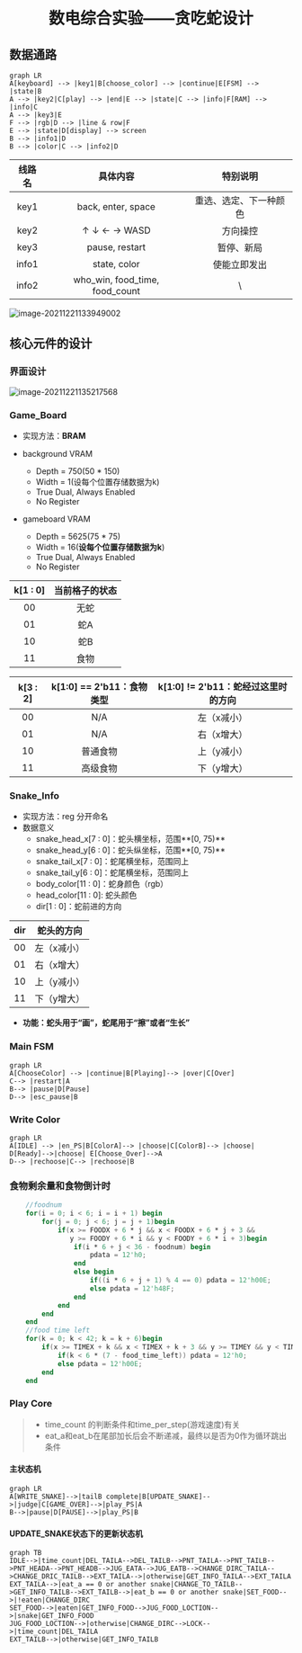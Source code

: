 # <center>数电综合实验——贪吃蛇设计</center>

## 数据通路

```mermaid
graph LR
A[keyboard] --> |key1|B[choose_color] --> |continue|E[FSM] --> |state|B
A --> |key2|C[play] --> |end|E --> |state|C --> |info|F[RAM] --> |info|C
A --> |key3|E
F --> |rgb|D --> |line & row|F
E --> |state|D[display] --> screen
B --> |info1|D
B --> |color|C --> |info2|D
```

| 线路名 |            具体内容            |        特别说明        |
| :----: | :----------------------------: | :--------------------: |
|  key1  |       back, enter, space       | 重选、选定、下一种颜色 |
|  key2  |          ↑ ↓ ← → WASD          |        方向操控        |
|  key3  |         pause, restart         |       暂停、新局       |
| info1  |          state, color          |      使能立即发出      |
| info2  | who_win, food_time, food_count |           \            |

![image-20211221133949002](C:\Users\45443\AppData\Roaming\Typora\typora-user-images\image-20211221133949002.png)

## 核心元件的设计

### 界面设计

![image-20211221135217568](C:\Users\45443\AppData\Roaming\Typora\typora-user-images\image-20211221135217568.png)

### Game_Board

* 实现方法：**BRAM**
* background VRAM
  * Depth = 750(50 * 150)
  * Width = 1(设每个位置存储数据为k)
  * True Dual, Always Enabled
  * No Register

* gameboard VRAM
  * Depth = 5625(75 * 75)
  * Width = 16(**设每个位置存储数据为k**)
  * True Dual, Always Enabled
  * No Register

| k[1 : 0] | 当前格子的状态 |
| :------: | :------------: |
|    00    |      无蛇      |
|    01    |      蛇A       |
|    10    |      蛇B       |
|    11    |      食物      |



| k[3 : 2] | k[1:0] == 2'b11：食物类型 | k[1:0] != 2'b11：蛇经过这里时的方向 |
| :------: | :-----------------------: | :------------------------------: |
|    00    |         N/A         |          左（x减小）          |
|    01    |         N/A         |          右（x增大）          |
|    10    |          普通食物          |          上（y减小）          |
|    11    |          高级食物       |          下（y增大）          |

### Snake_Info

* 实现方法：reg 分开命名
* 数据意义
  * snake_head_x[7 : 0]：蛇头横坐标，范围**[0, 75)**
  * snake_head_y[6 : 0]：蛇头纵坐标，范围**[0, 75)**
  * snake_tail_x[7 : 0]：蛇尾横坐标，范围同上
  * snake_tail_y[6 : 0]：蛇尾横坐标，范围同上
  * body_color[11 : 0]：蛇身颜色（rgb）
  * head_color[11 : 0]: 蛇头颜色
  * dir[1 : 0]：蛇前进的方向

| dir | 蛇头的方向 |
| :----: | :----: |
| 00 | 左（x减小） |
| 01 | 右（x增大） |
| 10 | 上（y减小） |
| 11 | 下（y增大） |

* **功能：蛇头用于“画”，蛇尾用于“擦”或者“生长”**



### Main FSM

```mermaid
graph LR
A[ChooseColor] --> |continue|B[Playing]--> |over|C[Over]
C--> |restart|A
B--> |pause|D[Pause]
D--> |esc_pause|B
```



### Write Color

```mermaid
graph LR
A[IDLE] --> |en_PS|B[ColorA]--> |choose|C[ColorB]--> |choose| D[Ready]-->|choose| E[Choose_Over]-->A
D--> |rechoose|C--> |rechoose|B
```



### 食物剩余量和食物倒计时

```verilog
	//foodnum
    for(i = 0; i < 6; i = i + 1) begin
        for(j = 0; j < 6; j = j + 1)begin
            if(x >= FOODX + 6 * j && x < FOODX + 6 * j + 3 && 
               y >= FOODY + 6 * i && y < FOODY + 6 * i + 3)begin
                if(i * 6 + j < 36 - foodnum) begin
                    pdata = 12'h0;
                end
                else begin
                    if((i * 6 + j + 1) % 4 == 0) pdata = 12'h00E;
                    else pdata = 12'h48F;
                end
            end
        end
    end
    //food time left
    for(k = 0; k < 42; k = k + 6)begin  
        if(x >= TIMEX + k && x < TIMEX + k + 3 && y >= TIMEY && y < TIMEY + 3)begin
            if(k < 6 * (7 - food_time_left)) pdata = 12'h0;
            else pdata = 12'h00E;
        end
    end
```



### Play Core

> * time_count 的判断条件和time_per_step(游戏速度)有关
> * eat_a和eat_b在尾部加长后会不断递减，最终以是否为0作为循环跳出条件

#### 主状态机

```mermaid
graph LR
A[WRITE_SNAKE]-->|tailB complete|B[UPDATE_SNAKE]-->|judge|C[GAME_OVER]-->|play_PS|A
B-->|pause|D[PAUSE]-->|play_PS|B
```

#### UPDATE_SNAKE状态下的更新状态机

```mermaid
graph TB
IDLE-->|time_count|DEL_TAILA-->DEL_TAILB-->PNT_TAILA-->PNT_TAILB-->PNT_HEADA-->PNT_HEADB-->JUG_EATA-->JUG_EATB-->CHANGE_DIRC_TAILA-->CHANGE_DRIC_TAILB-->EXT_TAILA-->|otherwise|GET_INFO_TAILA-->EXT_TAILA
EXT_TAILA-->|eat_a == 0 or another snake|CHANGE_TO_TAILB-->GET_INFO_TAILB-->EXT_TAILB-->|eat_b == 0 or another snake|SET_FOOD-->|!eaten|CHANGE_DIRC
SET_FOOD-->|eaten|GET_INFO_FOOD-->JUG_FOOD_LOCTION-->|snake|GET_INFO_FOOD
JUG_FOOD_LOCTION-->|otherwise|CHANGE_DIRC-->LOCK-->|time_count|DEL_TAILA
EXT_TAILB-->|otherwise|GET_INFO_TAILB
```



